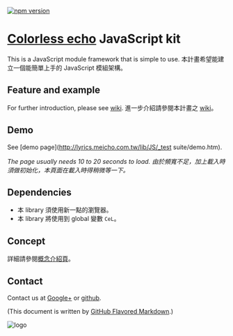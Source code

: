 ﻿[![npm version](https://badge.fury.io/js/cejs.svg)](https://badge.fury.io/js/cejs)

# [Colorless echo](http://lyrics.meicho.com.tw/) JavaScript kit
This is a JavaScript module framework that is simple to use.
本計畫希望能建立一個能簡單上手的 JavaScript 模組架構。

## Feature and example
For further introduction, please see [wiki](https://github.com/kanasimi/CeJS/wiki).
進一步介紹請參閱本計畫之 [wiki](https://github.com/kanasimi/CeJS/wiki)。

## Demo
See [demo page](http://lyrics.meicho.com.tw/lib/JS/_test suite/demo.htm).

*The page usually needs 10 to 20 seconds to load.*
*由於頻寬不足，加上載入時須做初始化，本頁面在載入時得稍微等一下。*

## Dependencies
* 本 library 須使用新一點的瀏覽器。
* 本 library 將使用到 global 變數 ```CeL```。

## Concept
詳細請參閱[概念介紹頁](http://lyrics.meicho.com.tw/game/game.pl?seg=CeJS)。

## Contact
Contact us at [Google+](https://plus.google.com/101633590909790225455) or [github](https://github.com/kanasimi/CeJS/issues).

(This document is written by [GitHub Flavored Markdown](https://help.github.com/articles/github-flavored-markdown).)

![logo](http://lyrics.meicho.com.tw/logo.png)

